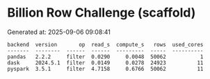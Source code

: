 # Billion Row Challenge (scaffold)

Generated at: 2025-09-06 09:08:41

```text
backend  version       op  read_s  compute_s   rows  used_cores
-------  --------  ------  ------  ---------  -----  ----------
pandas   2.2.2     filter  0.0290     0.0048  50062           1
dask     2024.5.1  filter  0.0149     0.0278  24923          11
pyspark  3.5.1     filter  4.7158     0.6766  50062          11
```
